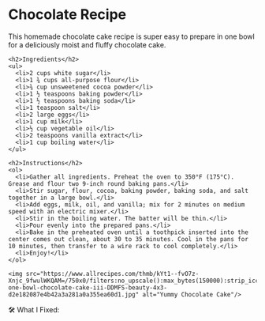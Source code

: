 <!DOCTYPE html>
<html lang="en">
<head>
  <meta charset="utf-8">
  <title>Chocolate Recipe</title>
</head>

<body>
  <main>
    <h1>Chocolate Recipe</h1>
    <p>This homemade chocolate cake recipe is super easy to prepare in one bowl for a deliciously moist and fluffy chocolate cake.</p>
    
    <h2>Ingredients</h2>
    <ul>
      <li>2 cups white sugar</li>
      <li>1 ¾ cups all-purpose flour</li>
      <li>¾ cup unsweetened cocoa powder</li>
      <li>1 ½ teaspoons baking powder</li>
      <li>1 ½ teaspoons baking soda</li>
      <li>1 teaspoon salt</li>
      <li>2 large eggs</li>
      <li>1 cup milk</li>
      <li>½ cup vegetable oil</li>
      <li>2 teaspoons vanilla extract</li>
      <li>1 cup boiling water</li>
    </ul>
    
    <h2>Instructions</h2>
    <ol>
      <li>Gather all ingredients. Preheat the oven to 350°F (175°C). Grease and flour two 9-inch round baking pans.</li>
      <li>Stir sugar, flour, cocoa, baking powder, baking soda, and salt together in a large bowl.</li>
      <li>Add eggs, milk, oil, and vanilla; mix for 2 minutes on medium speed with an electric mixer.</li>
      <li>Stir in the boiling water. The batter will be thin.</li>
      <li>Pour evenly into the prepared pans.</li>
      <li>Bake in the preheated oven until a toothpick inserted into the center comes out clean, about 30 to 35 minutes. Cool in the pans for 10 minutes, then transfer to a wire rack to cool completely.</li>
      <li>Enjoy!</li>
    </ol>
    
    <img src="https://www.allrecipes.com/thmb/kYt1--fvO7z-Xnjc_9fwulWKQAM=/750x0/filters:no_upscale():max_bytes(150000):strip_icc():format(webp)/17981-one-bowl-chocolate-cake-iii-DDMFS-beauty-4x3-d2e182087e4b42a3a281a0a355ea60d1.jpg" alt="Yummy Chocolate Cake"/>
  </main>
</body>
</html>
🛠️ What I Fixed:
